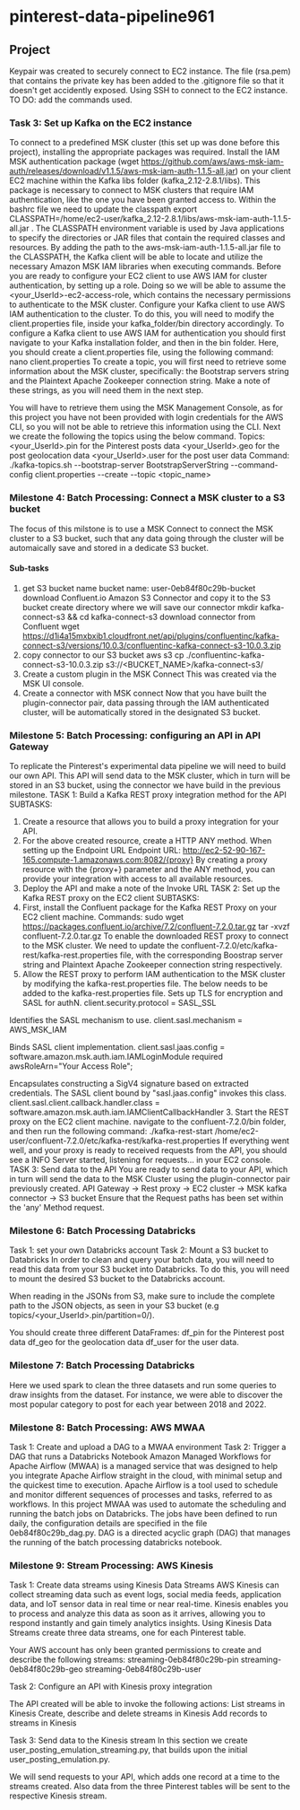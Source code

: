 # pinterest-data-pipeline961

## Project 
Keypair was created to securely connect to EC2 instance. The file (rsa.pem) that contains the private key has been added to the .gitignore file so that it doesn't get accidently exposed.
Using SSH to connect to the EC2 instance. 
TO DO: add the commands used.
### Task 3: Set up Kafka on the EC2 instance 
To connect to a predefined MSK cluster (this set up was done before this project), installing the appropriate packages was required.
Install the IAM MSK authentication package (wget https://github.com/aws/aws-msk-iam-auth/releases/download/v1.1.5/aws-msk-iam-auth-1.1.5-all.jar) on your client EC2 machine within the Kafka libs folder (kafka_2.12-2.8.1/libs). This package is necessary to connect to MSK clusters that require IAM authentication, like the one you have been granted access to.
Within the bashrc file we need to update the classpath export CLASSPATH=/home/ec2-user/kafka_2.12-2.8.1/libs/aws-msk-iam-auth-1.1.5-all.jar . The CLASSPATH environment variable is used by Java applications to specify the directories or JAR files that contain the required classes and resources. By adding the path to the aws-msk-iam-auth-1.1.5-all.jar file to the CLASSPATH, the Kafka client will be able to locate and utilize the necessary Amazon MSK IAM libraries when executing commands.
Before you are ready to configure your EC2 client to use AWS IAM for cluster authentication, by setting up a role.
Doing so we will be able to assume the <your_UserId>-ec2-access-role, which contains the necessary permissions to authenticate to the MSK cluster. 
Configure your Kafka client to use AWS IAM authentication to the cluster. To do this, you will need to modify the client.properties file, inside your kafka_folder/bin directory accordingly. 
To configure a Kafka client to use AWS IAM for authentication you should first navigate to your Kafka installation folder, and then in the bin folder.
Here, you should create a client.properties file, using the following command:
nano client.properties
To create a topic, you will first need to retrieve some information about the MSK cluster, specifically: the Bootstrap servers string and the Plaintext Apache Zookeeper connection string. Make a note of these strings, as you will need them in the next step. 

You will have to retrieve them using the MSK Management Console, as for this project you have not been provided with login credentials for the AWS CLI, so you will not be able to retrieve this information using the CLI. 
Next we create the following the topics using the below command.
Topics:
<your_UserId>.pin for the Pinterest posts data
<your_UserId>.geo for the post geolocation data
<your_UserId>.user for the post user data
Command:
./kafka-topics.sh --bootstrap-server BootstrapServerString --command-config client.properties --create --topic <topic_name>
### Milestone 4: Batch Processing: Connect a MSK cluster to a S3 bucket
The focus of this milstone is to use a MSK Connect to connect the MSK cluster to a S3 bucket, such that any data going through the cluster will be automaically save and stored in a dedicate S3 bucket.
#### Sub-tasks
1. get S3 bucket name
bucket name: user-0eb84f80c29b-bucket
 download Confluent.io Amazon S3 Connector and copy it to the S3 bucket
create directory where we will save our connector 
mkdir kafka-connect-s3 && cd kafka-connect-s3
download connector from Confluent
wget https://d1i4a15mxbxib1.cloudfront.net/api/plugins/confluentinc/kafka-connect-s3/versions/10.0.3/confluentinc-kafka-connect-s3-10.0.3.zip
2. copy connector to our S3 bucket
aws s3 cp ./confluentinc-kafka-connect-s3-10.0.3.zip s3://<BUCKET_NAME>/kafka-connect-s3/
3. Create a custom plugin in the MSK Connect
This was created via the MSK UI console.
4. Create a connector with MSK connect
Now that you have built the plugin-connector pair, data passing through the IAM authenticated cluster, will be automatically stored in the designated S3 bucket.
### Milestone 5: Batch Processing: configuring an API in API Gateway
To replicate the Pinterest's experimental data pipeline we will need to build our own API. This API will send data to the MSK cluster, which in turn will be stored in an S3 bucket, using the connector we have build in the previous milestone.
TASK 1: Build a Kafka REST proxy integration method for the API
SUBTASKS:
1. Create a resource that allows you to build a proxy integration for your API.
2. For the above created resource, create a HTTP ANY method. When setting up the Endpoint URL
Endpoint URL: http://ec2-52-90-167-165.compute-1.amazonaws.com:8082/{proxy}
By creating a proxy resource with the {proxy+} parameter and the ANY method, you can provide your integration with access to all available resources.
3. Deploy the API and make a note of the Invoke URL
TASK 2: Set up the Kafka REST proxy on the EC2 client 
SUBTASKS:
1. First, install the Confluent package for the Kafka REST Proxy on your EC2 client machine. 
Commands:
sudo wget https://packages.confluent.io/archive/7.2/confluent-7.2.0.tar.gz
tar -xvzf confluent-7.2.0.tar.gz 
To enable the downloaded REST proxy to connect to the MSK cluster. We need to update the confluent-7.2.0/etc/kafka-rest/kafka-rest.properties file, with the corresponding Boostrap server string and Plaintext Apache Zookeeper connection string respectively.
2. Allow the REST proxy to perform IAM authentication to the MSK cluster by modifying the kafka-rest.properties file. 
The below needs to be added to the kafka-rest.properties file.
Sets up TLS for encryption and SASL for authN.
client.security.protocol = SASL_SSL

Identifies the SASL mechanism to use.
client.sasl.mechanism = AWS_MSK_IAM

Binds SASL client implementation.
client.sasl.jaas.config = software.amazon.msk.auth.iam.IAMLoginModule required awsRoleArn="Your Access Role";

Encapsulates constructing a SigV4 signature based on extracted credentials.
The SASL client bound by "sasl.jaas.config" invokes this class.
client.sasl.client.callback.handler.class = software.amazon.msk.auth.iam.IAMClientCallbackHandler
3. Start the REST proxy on the EC2 client machine. 
navigate to the confluent-7.2.0/bin folder, and then run the following command:
./kafka-rest-start /home/ec2-user/confluent-7.2.0/etc/kafka-rest/kafka-rest.properties
If everything went well, and your proxy is ready to received requests from the API, you should see a INFO Server started, listening for requests... in your EC2 console.
TASK 3: Send data to the API
You are ready to send data to your API, which in turn will send the data to the MSK Cluster using the plugin-connector pair previously created. 
API Gateway -> Rest proxy -> EC2 cluster -> MSK kafka connector -> S3 bucket
Ensure that the Request paths has been set within the 'any' Method request.
### Milestone 6: Batch Processing Databricks
Task 1: set your own Databricks account
Task 2: Mount a S3 bucket to Databricks
In order to clean and query your batch data, you will need to read this data from your S3 bucket into Databricks. To do this, you will need to mount the desired S3 bucket to the Databricks account. 

When reading in the JSONs from S3, make sure to include the complete path to the JSON objects, as seen in your S3 bucket (e.g topics/<your_UserId>.pin/partition=0/). 

You should create three different DataFrames:
df_pin for the Pinterest post data
df_geo for the geolocation data
df_user for the user data.

### Milestone 7: Batch Processing Databricks
Here we used spark to clean the three datasets and run some queries to draw insights from the dataset.
For instance, we were able to discover the most popular category to post for each year between 2018 and 2022. 

### Milestone 8: Batch Processing: AWS MWAA
Task 1: Create and upload a DAG to a MWAA environment
Task 2: Trigger a DAG that runs a Databricks Notebook
Amazon Managed Workflows for Apache Airflow (MWAA) is a managed service that was designed to help you integrate Apache Airflow straight in the cloud, with minimal setup and the quickest time to execution. Apache Airflow is a tool used to schedule and monitor different sequences of processes and tasks, referred to as workflows. In this project MWAA was used to automate the scheduling and running the batch jobs on Databricks. The jobs have been defined to run daily, the configuration details are specified in the file 0eb84f80c29b_dag.py. DAG is a directed acyclic graph (DAG) that manages the running of the batch processing databricks notebook.

### Milestone 9: Stream Processing: AWS Kinesis
Task 1: Create data streams using Kinesis Data Streams
AWS Kinesis can collect streaming data such as event logs, social media feeds, application data, and IoT sensor data in real time or near real-time. Kinesis enables you to process and analyze this data as soon as it arrives, allowing you to respond instantly and gain timely analytics insights.
Using Kinesis Data Streams create three data streams, one for each Pinterest table. 

Your AWS account has only been granted permissions to create and describe the following streams:
streaming-0eb84f80c29b-pin
streaming-0eb84f80c29b-geo
streaming-0eb84f80c29b-user

Task 2: Configure an API with Kinesis proxy integration

The API created will be able to invoke the following actions:
List streams in Kinesis
Create, describe and delete streams in Kinesis
Add records to streams in Kinesis

Task 3: Send data to the Kinesis stream
In this section we create user_posting_emulation_streaming.py, that builds upon the initial user_posting_emulation.py.

We will send requests to your API, which adds one record at a time to the streams created. Also data from the three Pinterest tables will be sent to the respective Kinesis stream. 

